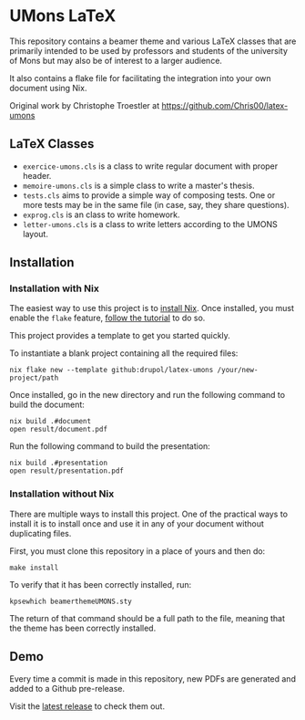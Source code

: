 # UMons LaTeX

This repository contains a beamer theme and various LaTeX classes that are
primarily intended to be used by professors and students of the university of
Mons but may also be of interest to a larger audience.

It also contains a flake file for facilitating the integration into your own
document using Nix.

Original work by Christophe Troestler at https://github.com/Chris00/latex-umons

## LaTeX Classes

- `exercice-umons.cls` is a class to write regular document with proper header.
- `memoire-umons.cls` is a simple class to write a master's thesis.
- `tests.cls` aims to provide a simple way of composing tests.  One or
  more tests may be in the same file (in case, say, they share
  questions).
- `exprog.cls` is an class to write homework.
- `letter-umons.cls` is a class to write letters according to the UMONS layout.

## Installation

### Installation with Nix

The easiest way to use this project is to [install Nix][install nix].
Once installed, you must enable the `flake` feature,
[follow the tutorial][nix flake wiki] to do so.

This project provides a template to get you started quickly.

To instantiate a blank project containing all the required files:

```shell
nix flake new --template github:drupol/latex-umons /your/new-project/path
```

Once installed, go in the new directory and run the following command to build
the document:

```shell
nix build .#document
open result/document.pdf
```

Run the following command to build the presentation:

```shell
nix build .#presentation
open result/presentation.pdf
```

### Installation without Nix

There are multiple ways to install this project. One of the practical
ways to install it is to install once and use it in any of your document without
duplicating files.

First, you must clone this repository in a place of yours and then do:

```shell
make install
```

To verify that it has been correctly installed, run:

```shell
kpsewhich beamerthemeUMONS.sty
```

The return of that command should be a full path to the file, meaning that the
theme has been correctly installed.

## Demo

Every time a commit is made in this repository, new PDFs are generated and added
to a Github pre-release.

Visit the [latest release][latest release] to check them out.

[install nix]: https://nixos.org/download.html
[nix flake wiki]: https://nixos.wiki/wiki/Flakes
[latest release]: https://github.com/drupol/latex-umons/releases/latest

